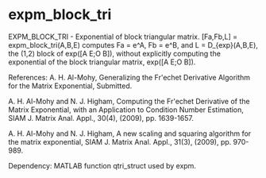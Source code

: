 # expm_block_tri
EXPM_BLOCK_TRI - Exponential of block triangular matrix.
 [Fa,Fb,L] = expm_block_tri(A,B,E) computes Fa = e^A, Fb = e^B, and
 L = D_{exp}(A,B,E), the (1,2) block of exp([A E;O B]), without explicitly
 computing the exponential of the block triangular matrix, exp([A E;O B]).

   References:
   A. H. Al-Mohy, Generalizing the Fr\'echet Derivative Algorithm for 
       the Matrix Exponential, Submitted.

   A. H. Al-Mohy and N. J. Higham, Computing the Fr\'echet Derivative of 
      the Matrix Exponential, with an Application to Condition Number 
      Estimation, SIAM J. Matrix Anal. Appl., 30(4), (2009), pp. 1639-1657.

   A. H. Al-Mohy and N. J. Higham, A new scaling and squaring algorithm
      for the matrix exponential, SIAM J. Matrix Anal. Appl., 31(3),
      (2009), pp. 970-989.

   Dependency: MATLAB function qtri_struct used by expm.

